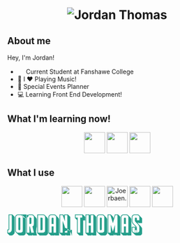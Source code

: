  
# <p align="center" > ![Jordan Thomas](https://github.com/JordanJonThomas/JordanJonThomas/assets/111250344/5c0efe1f-b238-4524-a74c-de45dc862096) </p>

## About me

Hey, I'm Jordan! 
- <img src="https://github.com/JordanJonThomas/JordanJonThomas/assets/111250344/099822ff-3d85-4725-9282-8c7ebb8076f9" width=15px > Current Student at Fanshawe College
- 🎸 I ❤️ Playing Music!
- 🥳 Special Events Planner
- 💻 Learning Front End Development!
 
## What I'm learning now!
<p align="center">
<!--   <img src="https://skillicons.dev/icons?i=bash,c,cs,css,html,js,react,dotnet,git" /> -->
	<img height="48" width="48" src="https://cdn.simpleicons.org/rust" />
<!-- 	<img height="48" width="48" src="https://cdn.simpleicons.org/dotnet" /> -->
<!-- 	<img height="48" width="48" src="https://cdn.simpleicons.org/csharp" /> -->
<!-- 	<img height="48" width="48" src="https://cdn.simpleicons.org/react" /> -->
<!-- 	<img height="48" width="48" src="https://cdn.simpleicons.org/html5" /> -->
<!-- 	<img height="48" width="48" src="https://cdn.simpleicons.org/javascript" /> -->
	<img height="48" width="48" src="https://cdn.simpleicons.org/gnubash" />
	<img height="48" width="48" src="https://cdn.simpleicons.org/git" />
</p>

## What I use 
<p align="center" text-decoration="none">
<!--   <img src="https://skillicons.dev/icons?i=arch,vscode" />
  <a href="https://dev.to/joerbaen"> 
		<img src="https://skillicons.dev/icons?i=devto" />
  </a>
  <img src="https://skillicons.dev/icons?i=neovim,discord" /> -->
	<img height="48" width="48" src="https://cdn.simpleicons.org/archlinux" />
<!-- 	<img height="48" width="48" src="https://cdn.simpleicons.org/visualstudiocode" /> -->
	<a href="https://dev.to/joerbaen"><img height="48" width="48" src="https://cdn.simpleicons.org/devdotto" /></a>
	<img height="48" width="48" src="https://cdn.simpleicons.org/discord" title="Joerbaen."/>
	<img height="48" width="48" src="https://cdn.simpleicons.org/neovim" />
	<a href="https://open.spotify.com/user/joransom5"><img height="48" width="48" src="https://cdn.simpleicons.org/spotify" /></a>
</p>

<svg  width="309.3" height="48.36" viewBox="0 0 309.3 48.36" xmlns="http://www.w3.org/2000/svg"><g id="svgGroup" stroke-linecap="round" fill-rule="evenodd" font-size="9pt" stroke="#249e8a" stroke-width="0.1mm" fill="#249e8a" style="stroke:#249e8a;stroke-width:0.1mm;fill:#249e8a"><path d="M 252.78 1.2 L 247.68 1.2 L 242.1 19.2 L 236.52 1.2 L 231.42 1.2 L 231.42 41.82 L 237.54 41.82 L 237.54 25.02 L 242.1 39.72 L 246.66 25.02 L 246.66 41.82 L 252.78 41.82 L 252.78 1.2 Z M 137.82 1.2 L 131.76 1.2 L 131.76 14.46 L 127.08 1.2 L 121.02 1.2 L 121.02 41.82 L 127.08 41.82 L 127.08 15.84 Q 127.56 17.28 128.28 18.99 Q 129 20.7 129.69 22.47 Q 130.38 24.24 130.95 25.95 A 24.56 24.56 0 0 1 131.431 27.568 A 17.895 17.895 0 0 1 131.76 29.1 A 16.114 16.114 0 0 1 131.956 30.587 A 21.395 21.395 0 0 1 148.03 48.04 Q 148.06 33.66 148 35.37 Q 131.94 37.08 131.85 38.76 Q 131.76 40.44 131.76 41.82 L 137.82 41.82 L 137.82 1.2 Z M 197.46 41.82 L 197.46 1.2 L 191.34 1.2 L 191.34 19.44 L 186.84 19.44 L 186.84 1.2 L 180.72 1.2 L 180.72 41.82 L 186.84 41.82 L 186.84 25.5 L 191.34 25.5 L 191.34 41.82 L 197.46 41.82 Z M 246.84 0 L 253.98 0 L 253.98 0.36 L 259.14 5.4 L 259.14 48.06 L 250.98 48.06 L 248.34 45.48 L 247.44 48.36 L 243.9 44.88 L 243.9 48.06 L 235.74 48.06 L 230.58 43.02 L 230.22 43.02 L 230.22 0 L 237.36 0 L 237.48 0.42 L 242.58 5.4 L 243.84 9.42 Q 243.96 9 244.08 8.64 L 244.48 7.92 L 246.84 0 Z M 304.44 25.62 L 304.38 25.62 L 304.08 25.48 L 304.44 25.62 L 304.5 25.68 L 304.38 25.62 L 303.96 25.2 L 304.08 25.48 L 301.62 22.86 Q 300.72 21.78 299.7 20.76 A 4.223 4.223 0 0 1 299.412 20.191 A 3.221 3.221 0 0 1 299.16 18.96 L 299.16 17.64 L 301.2 19.62 L 309.3 19.62 L 309.3 11.52 A 7.342 7.342 0 0 0 309.3 11.44 A 5.952 5.952 0 0 0 307.5 7.14 L 303.24 3 Q 302.4 1.62 301.02 0.81 A 5.722 5.722 0 0 0 299.884 0.3 A 6.4 6.4 0 0 0 297.9 0 L 291.78 0 Q 289.08 0 287.31 1.83 Q 285.54 3.66 285.54 6.3 L 285.54 14.76 Q 285.54 16.5 286.08 17.94 Q 286.62 19.38 287.52 20.64 Q 288.42 21.9 289.53 23.01 Q 290.64 24.12 291.72 25.08 L 293.04 26.4 Q 293.7 27.06 294.27 27.75 A 10.843 10.843 0 0 1 294.625 28.203 A 9.015 9.015 0 0 1 295.23 29.13 A 4.904 4.904 0 0 1 295.316 29.289 Q 295.627 29.89 295.68 30.42 L 294 28.8 L 294 28.44 L 285.54 28.44 L 285.54 36.78 A 7.315 7.315 0 0 0 285.545 37.05 A 6.146 6.146 0 0 0 286.35 39.93 Q 287.16 41.34 288.54 42.18 L 292.86 46.38 Q 294.54 48.06 297.12 48.06 L 303.24 48.06 Q 304.44 48.06 305.55 47.58 Q 306.66 47.1 307.5 46.26 Q 308.34 45.42 308.82 44.31 Q 309.3 43.2 309.3 42 L 309.3 34.68 A 10.812 10.812 0 0 0 309.248 33.609 A 8.666 8.666 0 0 0 308.04 29.91 Q 306.78 27.84 305.04 26.16 L 304.5 25.68 M 292.8 13.74 L 292.8 9.12 Q 292.8 8.34 293.37 7.83 A 2.021 2.021 0 0 1 293.998 7.44 A 1.842 1.842 0 0 1 294.66 7.48 A 3.594 3.594 0 0 1 295.247 7.365 Q 295.987 7.488 296.34 7.95 A 2.861 2.861 0 0 1 296.783 8.815 A 3.965 3.965 0 0 1 296.94 9.54 A 9.076 9.076 0 0 1 297.009 10.667 A 10.344 10.344 0 0 1 296.97 11.55 A 28.647 28.647 0 0 0 296.915 12.3 Q 296.893 12.67 296.885 13 A 15.248 15.248 0 0 0 296.88 13.38 L 302.94 13.38 L 302.94 6.3 A 4.959 4.959 0 0 0 301.476 2.706 A 5.92 5.92 0 0 0 301.47 2.7 A 4.803 4.803 0 0 0 297.998 1.201 A 5.819 5.819 0 0 0 297.9 1.2 L 291.78 1.2 A 4.803 4.803 0 0 0 288.279 2.631 A 5.821 5.821 0 0 0 288.21 2.7 Q 286.74 4.2 286.74 6.3 L 286.74 14.76 Q 286.74 16.62 287.49 18.18 Q 288.24 19.74 289.38 21.06 Q 290.52 22.38 291.81 23.55 Q 293.1 24.72 294.24 25.86 A 16.388 16.388 0 0 1 295.37 27.107 A 12.751 12.751 0 0 1 296.13 28.14 Q 296.88 29.28 296.88 30.6 A 15.285 15.285 0 0 0 296.888 31.088 Q 296.902 31.526 296.94 48.07 Q 297 48.94 296.88 33.75 A 3.874 3.874 0 0 1 296.676 34.552 A 3.157 3.157 0 0 1 296.37 35.16 A 1.238 1.238 0 0 1 295.671 35.672 Q 295.458 35.738 295.199 35.755 A 2.822 2.822 0 0 1 295.02 35.76 A 3.41 3.41 0 0 1 294.418 35.711 Q 293.689 35.58 293.34 35.1 A 3.181 3.181 0 0 1 292.843 34.039 A 4.063 4.063 0 0 1 292.74 33.51 Q 292.622 48.593 292.708 31.558 A 11.157 11.157 0 0 1 292.71 31.53 Q 292.794 30.55 292.8 29.753 A 16.077 16.077 0 0 0 292.8 29.64 L 286.74 29.64 L 286.74 36.78 A 4.856 4.856 0 0 0 288.164 40.304 A 5.781 5.781 0 0 0 288.21 40.35 A 4.853 4.853 0 0 0 291.715 41.82 A 5.96 5.96 0 0 0 291.78 41.82 L 297.9 41.82 A 4.831 4.831 0 0 0 301.393 40.367 A 6.188 6.188 0 0 0 301.44 40.48 A 5.133 5.133 0 0 0 302.588 38.63 A 4.843 4.843 0 0 0 302.94 36.78 L 302.94 29.46 Q 302.94 27.6 302.19 26.04 Q 301.44 24.48 300.3 23.16 Q 299.427 22.15 297.798 20.576 A 102.17 102.17 0 0 0 296.73 19.56 Q 294.34 17.318 293.575 16.178 A 4.956 4.956 0 0 1 293.55 16.14 A 4.572 4.572 0 0 1 292.933 14.782 A 4.099 4.099 0 0 1 292.8 13.74 Z M 130.56 0 L 139.02 0 L 139.02 0.36 L 144.18 5.4 L 144.18 48.06 L 136.08 48.06 L 133.44 45.48 L 133.44 48.06 L 125.34 48.06 L 120.18 43.02 L 119.82 43.02 L 119.82 0 L 127.92 0 L 128.04 0.48 L 130.56 2.88 L 130.56 0 Z M 198.66 0 L 198.66 0.36 L 203.82 5.4 L 203.82 48.06 L 195.66 48.06 L 193.2 45.66 L 193.2 48.06 L 185.04 48.06 L 179.88 43.02 L 179.52 43.02 L 179.52 0 L 188.04 0 L 188.04 0.36 L 190.14 2.4 L 190.14 0 L 198.66 0 Z M 49.14 48.06 L 43.98 43.02 L 43.62 43.02 L 43.62 0 L 55.98 0 A 6.195 6.195 0 0 1 58.305 0.448 A 5.885 5.885 0 0 1 59.13 0.84 Q 60.54 1.68 61.38 3.06 L 65.58 7.14 Q 66.42 7.98 66.93 9.09 A 5.656 5.656 0 0 1 67.448 11.194 A 6.638 6.638 0 0 1 67.44 11.52 L 67.44 27.72 A 6.69 6.69 0 0 1 67.112 29.838 A 6.079 6.079 0 0 1 66.66 30.87 Q 65.88 48.28 64.38 33.06 Q 65.16 36.66 66.06 40.65 Q 66.96 44.64 67.74 48.06 L 59.28 48.06 L 57.24 46.08 L 57.24 48.06 L 49.14 48.06 Z M 61.08 22.5 L 61.08 6.3 A 4.903 4.903 0 0 0 59.627 2.747 A 6.017 6.017 0 0 0 59.58 2.7 A 4.905 4.905 0 0 0 56.045 1.201 A 5.844 5.844 0 0 0 55.98 1.2 L 44.82 1.2 L 44.82 41.82 L 50.88 41.82 L 50.88 27.6 L 51.66 27.6 L 54.78 41.82 L 61.08 41.82 L 57.84 27.24 Q 59.28 26.7 60.18 25.38 Q 61.08 24.06 61.08 22.5 Z M 111.96 41.82 L 111.96 6.3 A 4.903 4.903 0 0 0 110.507 2.747 A 6.017 6.017 0 0 0 110.46 2.7 A 4.905 4.905 0 0 0 106.925 1.201 A 5.844 5.844 0 0 0 106.86 1.2 L 100.8 1.2 A 4.903 4.903 0 0 0 97.247 2.654 A 6.017 6.017 0 0 0 97.2 2.7 A 4.905 4.905 0 0 0 95.7 6.235 A 5.844 5.844 0 0 0 95.7 6.3 L 95.7 41.82 L 101.82 41.82 L 101.82 27.6 L 105.84 27.6 L 105.84 41.82 L 111.96 41.82 Z M 277.8 41.82 L 277.8 6.3 A 4.903 4.903 0 0 0 276.347 2.747 A 6.017 6.017 0 0 0 276.3 2.7 A 4.905 4.905 0 0 0 272.765 1.201 A 5.844 5.844 0 0 0 272.7 1.2 L 266.64 1.2 A 4.903 4.903 0 0 0 263.087 2.654 A 6.017 6.017 0 0 0 263.04 2.7 A 4.905 4.905 0 0 0 261.54 6.235 A 5.844 5.844 0 0 0 261.54 6.3 L 261.54 41.82 L 267.66 41.82 L 267.66 27.6 L 271.68 27.6 L 271.68 41.82 L 277.8 41.82 Z M 100.02 48.06 L 94.86 43.02 L 94.5 43.02 L 94.5 6.3 A 6.395 6.395 0 0 1 94.805 4.311 A 5.962 5.962 0 0 1 94.98 3.84 Q 95.46 2.7 96.33 1.86 Q 97.2 1.02 98.34 0.51 A 5.935 5.935 0 0 1 100.718 0.001 A 6.79 6.79 0 0 1 100.8 0 L 106.86 0 A 6.195 6.195 0 0 1 109.185 0.448 A 5.885 5.885 0 0 1 110.01 0.84 Q 111.42 1.68 112.26 3.06 L 116.46 7.14 Q 117.3 7.98 117.81 9.09 A 5.656 5.656 0 0 1 118.312 11.194 A 6.638 6.638 0 0 1 118.48 11.52 L 118.48 48.06 L 110.16 48.06 L 108.18 46.14 L 108.18 48.06 L 100.02 48.06 Z M 265.86 48.06 L 260.7 43.02 L 260.34 43.02 L 260.34 6.3 A 6.395 6.395 0 0 1 260.645 4.311 A 5.962 5.962 0 0 1 260.82 3.84 Q 261.3 2.7 262.17 1.86 Q 263.04 1.02 264.18 0.51 A 5.935 5.935 0 0 1 266.558 0.001 A 6.79 6.79 0 0 1 266.64 0 L 272.7 0 A 6.195 6.195 0 0 1 275.025 0.448 A 5.885 5.885 0 0 1 275.85 0.84 Q 277.26 1.68 278.1 3.06 L 282.3 7.14 Q 283.14 7.98 283.65 9.09 A 5.656 5.656 0 0 1 284.152 11.194 A 6.638 6.638 0 0 1 284.16 11.52 L 284.16 48.06 L 276 48.06 L 274.02 46.14 L 274.02 48.06 L 265.86 48.06 Z M 155.4 0 L 173.16 0 L 173.16 0.36 L 178.48 5.4 L 178.48 13.5 L 173.7 13.5 L 173.7 48.06 L 165.54 48.06 L 160.38 43.02 L 160.02 43.02 L 160.02 12.66 L 155.76 8.46 L 155.4 8.46 L 155.4 0 Z M 74.4 48.06 L 69.24 43.02 L 68.88 43.02 L 68.88 0 L 81.72 0 A 6.195 6.195 0 0 1 84.045 0.448 A 5.885 5.885 0 0 1 84.87 0.84 Q 86.28 1.68 87.12 3.06 L 91.48 7.14 Q 92.16 7.98 92.67 9.09 A 5.656 5.656 0 0 1 93.172 11.194 A 6.638 6.638 0 0 1 93.18 11.52 L 93.18 42 Q 93.18 43.26 92.7 44.37 Q 92.22 45.48 91.38 46.29 Q 90.54 47.1 89.43 47.58 Q 88.48 48.06 87.06 48.06 L 74.4 48.06 Z M 25.62 46.48 L 21.36 42.18 Q 19.98 41.4 19.11 39.93 Q 18.24 38.46 18.24 36.72 L 18.24 6.3 A 6.395 6.395 0 0 1 18.545 4.311 A 5.962 5.962 0 0 1 18.72 3.84 Q 19.2 2.7 20.07 1.86 Q 20.94 1.02 22.08 0.51 A 5.935 5.935 0 0 1 24.458 0.001 A 6.79 6.79 0 0 1 24.54 0 L 30.6 0 A 6.195 6.195 0 0 1 48.925 0.448 A 5.885 5.885 0 0 1 33.75 0.84 Q 35.16 1.68 36 3.06 L 40.2 7.14 Q 41.04 7.98 41.55 9.09 A 5.656 5.656 0 0 1 42.052 11.194 A 6.638 6.638 0 0 1 42.06 11.52 L 42.06 41.94 Q 42.06 43.2 41.58 44.31 Q 41.1 45.42 40.26 46.26 Q 39.42 47.1 38.31 47.58 Q 37.2 48.06 35.94 48.06 L 29.88 48.06 A 6.011 6.011 0 0 1 27.308 47.517 A 5.919 5.919 0 0 1 25.62 46.48 Z M 212.46 46.48 L 208.2 42.18 Q 206.82 41.4 205.95 39.93 Q 205.08 38.46 205.08 36.72 L 205.08 6.3 A 6.395 6.395 0 0 1 205.385 4.311 A 5.962 5.962 0 0 1 205.56 3.84 Q 206.04 2.7 206.91 1.86 Q 207.78 1.02 208.92 0.51 A 5.935 5.935 0 0 1 211.298 0.001 A 6.79 6.79 0 0 1 211.38 0 L 217.44 0 A 6.195 6.195 0 0 1 219.765 0.448 A 5.885 5.885 0 0 1 220.59 0.84 Q 222 1.68 222.84 3.06 L 227.04 7.14 Q 227.88 7.98 228.39 9.09 A 5.656 5.656 0 0 1 228.892 11.194 A 6.638 6.638 0 0 1 228.9 11.52 L 228.9 41.94 Q 228.9 43.2 228.42 44.31 Q 227.94 45.42 227.1 46.26 Q 226.26 47.1 225.15 47.58 Q 224.04 48.06 222.78 48.06 L 216.72 48.06 A 6.011 6.011 0 0 1 214.148 47.517 A 5.919 5.919 0 0 1 212.46 46.48 Z M 11.58 0 L 11.58 0.36 L 16.74 5.4 L 16.74 39.6 Q 16.74 41.34 16.05 42.9 Q 15.36 44.46 14.19 45.6 Q 13.02 46.74 11.49 47.4 Q 9.96 48.06 8.22 48.06 L 5.52 48.06 L 0.36 43.02 L 0 43.02 L 0 34.56 Q 0.96 34.56 2.01 34.47 Q 3.06 34.38 3.06 33.9 L 3.06 0 L 11.58 0 Z M 171.96 1.2 L 156.6 1.2 L 156.6 7.26 L 161.22 7.26 L 161.22 41.82 L 167.34 41.82 L 167.34 7.26 L 171.96 7.26 L 171.96 1.2 Z M 86.82 36.78 L 86.82 6.3 A 4.903 4.903 0 0 0 85.367 2.747 A 6.017 6.017 0 0 0 85.48 2.7 A 4.905 4.905 0 0 0 81.785 1.201 A 5.844 5.844 0 0 0 81.72 1.2 L 70.08 1.2 L 70.08 41.82 L 81.72 41.82 A 4.959 4.959 0 0 0 85.314 40.356 A 5.92 5.92 0 0 0 85.48 40.35 A 4.803 4.803 0 0 0 86.819 36.878 A 5.819 5.819 0 0 0 86.82 36.78 Z M 35.7 36.72 L 35.7 6.3 A 4.903 4.903 0 0 0 34.247 2.747 A 6.017 6.017 0 0 0 34.2 2.7 A 4.905 4.905 0 0 0 30.665 1.201 A 5.844 5.844 0 0 0 30.6 1.2 L 24.54 1.2 A 4.903 4.903 0 0 0 20.987 2.654 A 6.017 6.017 0 0 0 20.94 2.7 A 4.905 4.905 0 0 0 19.44 6.235 A 5.844 5.844 0 0 0 19.44 6.3 L 19.44 36.72 A 4.903 4.903 0 0 0 20.893 40.273 A 6.017 6.017 0 0 0 20.94 40.48 A 4.905 4.905 0 0 0 24.475 41.82 A 5.844 5.844 0 0 0 24.54 41.82 L 30.6 41.82 A 4.903 4.903 0 0 0 34.153 40.367 A 6.017 6.017 0 0 0 34.2 40.48 A 4.905 4.905 0 0 0 35.7 36.786 A 5.844 5.844 0 0 0 35.7 36.72 Z M 222.54 36.72 L 222.54 6.3 A 4.903 4.903 0 0 0 221.087 2.747 A 6.017 6.017 0 0 0 221.04 2.7 A 4.905 4.905 0 0 0 217.505 1.201 A 5.844 5.844 0 0 0 217.44 1.2 L 211.38 1.2 A 4.903 4.903 0 0 0 207.827 2.654 A 6.017 6.017 0 0 0 207.78 2.7 A 4.905 4.905 0 0 0 206.28 6.235 A 5.844 5.844 0 0 0 206.28 6.3 L 206.28 36.72 A 4.903 4.903 0 0 0 207.733 40.273 A 6.017 6.017 0 0 0 207.78 40.48 A 4.905 4.905 0 0 0 211.315 41.82 A 5.844 5.844 0 0 0 211.38 41.82 L 217.44 41.82 A 4.903 4.903 0 0 0 220.993 40.367 A 6.017 6.017 0 0 0 221.04 40.48 A 4.905 4.905 0 0 0 222.54 36.786 A 5.844 5.844 0 0 0 222.54 36.72 Z M 10.38 34.38 L 10.38 1.2 L 4.26 1.2 L 4.26 33.9 Q 4.26 34.62 3.96 35.01 Q 3.66 35.4 3.21 35.55 A 3.537 3.537 0 0 1 2.581 35.695 A 4.337 4.337 0 0 1 2.22 35.73 A 19.711 19.711 0 0 1 1.568 35.756 A 16.467 16.467 0 0 1 1.2 35.76 L 1.2 41.82 L 2.88 41.82 A 7.529 7.529 0 0 0 5.276 41.444 A 7.058 7.058 0 0 0 5.79 41.25 Q 7.14 40.68 8.16 39.66 Q 9.18 38.64 9.78 37.29 A 7.061 7.061 0 0 0 10.379 34.478 A 8.061 8.061 0 0 0 10.38 34.38 Z M 80.7 9.12 L 80.7 33.9 A 1.871 1.871 0 0 1 80.229 35.145 A 2.395 2.395 0 0 1 80.19 35.19 A 1.645 1.645 0 0 1 78.996 35.758 A 2.068 2.068 0 0 1 78.9 35.76 L 76.14 35.76 L 76.14 7.48 L 78.9 7.48 A 1.718 1.718 0 0 1 80.125 7.826 A 2.254 2.254 0 0 1 80.16 7.86 A 1.882 1.882 0 0 1 80.552 8.416 A 1.691 1.691 0 0 1 80.7 9.12 Z M 29.58 9.12 L 29.58 33.9 A 1.953 1.953 0 0 1 29.476 34.55 A 1.684 1.684 0 0 1 29.07 35.19 A 1.723 1.723 0 0 1 27.902 35.697 A 2.292 2.292 0 0 1 27.78 35.7 L 27.36 35.7 A 1.953 1.953 0 0 1 26.71 35.596 A 1.684 1.684 0 0 1 26.07 35.19 A 1.723 1.723 0 0 1 25.563 34.022 A 2.292 2.292 0 0 1 25.56 33.9 L 25.56 9.12 A 1.973 1.973 0 0 1 25.696 8.38 A 1.848 1.848 0 0 1 26.07 7.8 A 1.688 1.688 0 0 1 27.299 7.261 A 2.209 2.209 0 0 1 27.36 7.26 L 27.78 7.26 A 1.845 1.845 0 0 1 28.452 7.379 A 1.678 1.678 0 0 1 29.07 7.8 A 1.849 1.849 0 0 1 29.58 9.108 A 2.372 2.372 0 0 1 29.58 9.12 Z M 216.42 9.12 L 216.42 33.9 A 1.953 1.953 0 0 1 216.316 34.55 A 1.684 1.684 0 0 1 215.91 35.19 A 1.723 1.723 0 0 1 214.742 35.697 A 2.292 2.292 0 0 1 214.62 35.7 L 214.2 35.7 A 1.953 1.953 0 0 1 213.55 35.596 A 1.684 1.684 0 0 1 212.91 35.19 A 1.723 1.723 0 0 1 212.403 34.022 A 2.292 2.292 0 0 1 212.4 33.9 L 212.4 9.12 A 1.973 1.973 0 0 1 212.536 8.38 A 1.848 1.848 0 0 1 212.91 7.8 A 1.688 1.688 0 0 1 214.139 7.261 A 2.209 2.209 0 0 1 214.2 7.26 L 214.62 7.26 A 1.845 1.845 0 0 1 215.292 7.379 A 1.678 1.678 0 0 1 215.91 7.8 A 1.849 1.849 0 0 1 216.42 9.108 A 2.372 2.372 0 0 1 216.42 9.12 Z M 54.96 9.12 L 54.96 19.68 A 1.718 1.718 0 0 1 54.454 20.905 A 2.254 2.254 0 0 1 54.42 20.94 A 1.882 1.882 0 0 1 53.864 21.348 A 1.691 1.691 0 0 1 53.16 21.48 L 50.88 21.48 L 50.88 7.26 L 53.16 7.26 Q 53.94 7.26 54.45 7.83 A 2.021 2.021 0 0 1 54.84 8.458 A 1.842 1.842 0 0 1 54.96 9.12 Z M 105.84 21.54 L 101.82 21.54 L 101.82 9.12 A 1.718 1.718 0 0 1 102.486 7.895 A 2.254 2.254 0 0 1 102.36 7.86 A 1.882 1.882 0 0 1 102.916 7.468 A 1.691 1.691 0 0 1 103.62 7.48 L 104.04 7.48 A 1.718 1.718 0 0 1 105.265 7.826 A 2.254 2.254 0 0 1 105.3 7.86 A 1.882 1.882 0 0 1 105.692 8.416 A 1.691 1.691 0 0 1 105.84 9.12 L 105.84 21.54 Z M 271.68 21.54 L 267.66 21.54 L 267.66 9.12 A 1.718 1.718 0 0 1 268.166 7.895 A 2.254 2.254 0 0 1 268.2 7.86 A 1.882 1.882 0 0 1 268.756 7.468 A 1.691 1.691 0 0 1 269.46 7.48 L 269.88 7.48 A 1.718 1.718 0 0 1 271.105 7.826 A 2.254 2.254 0 0 1 271.14 7.86 A 1.882 1.882 0 0 1 271.548 8.416 A 1.691 1.691 0 0 1 271.68 9.12 L 271.68 21.54 Z M 304.44 25.62 A 0.086 0.086 0 0 1 304.464 25.623 Q 304.49 25.631 304.497 25.658 A 0.088 0.088 0 0 1 304.5 25.68" vector-effect="non-scaling-stroke"/></g></svg>
